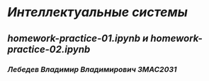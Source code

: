 #  *Интеллектуальные системы*
## *homework-practice-01.ipynb и homework-practice-02.ipynb*
### *Лебедев Владимир Владимирович ЗМАС2031*

